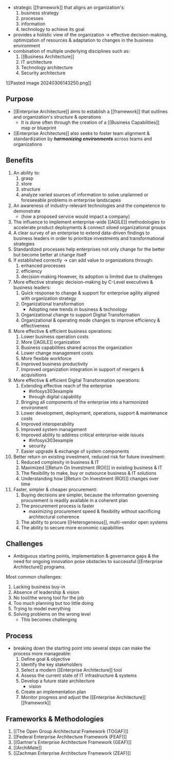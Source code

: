 - strategic [[framework]] that aligns an organization's:
	1. business strategy
	2. processes
	3. information
	4. technology
		to achieve its goal
- provides a holistic view of the organization $\rightarrow$ effective decision-making, optimization of resources & adaptation to changes in the business environment
- combination of multiple underlying disciplines such as:
	1. [[Business Architecture]]
	2. IT architecture
	3. Technology architecture
	4. Security architecture

![[Pasted image 20240306143250.png]]

## Purpose
- [[Enterprise Architecture]] aims to establish a [[framework]] that outlines and organization's structure & operations
	- It is done often through the creation of a [[Business Capabilities]] map or blueprint
- [[Enterprise Architecture]] also seeks to foster team alignment & standardization by ***harmonizing environments*** across teams and organizations

## Benefits
1. An ability to:
	1. grasp
	2. store
	3. structure
	4. analyze varied sources of information
		to solve unplanned or foreseeable problems in enterprise landscapes
2. An awareness of industry-relevant technologies and the competence to demonstrate
	- (how a proposed service would impact a company)
3. The influence to implement enterprise-wide [[AGILE]] methodologies to accelerate product deployments & connect siloed organizational groups
4. A clear survey of an enterprise to extend data-driven findings to business leaders in order to prioritize investments and transformational strategies
5. Standardized processes help enterprises not only change for the better but become better at change itself
6. If established correctly $\rightarrow$ can add value to organizations through:
	1. enhanced processes
	2. efficiency
	3. decision-making
	However, its adoption is limited due to challenges
7. More effective strategic decision-making by C-Level executives & business leaders:
	1. Quick response to change & support for enterprise agility aligned with organization strategy
	2. Organizational transformation
		- Adopting new trends in business & technology
	3. Organizational change to support Digital Transformation
	4. Organizational & operating mode changes to improve efficiency & effectiveness
8. More effective & efficient business operations:
	1. Lower business operation costs
	2. More [[AGILE]] organization
	3. Business capabilities shared across the organization
	4. Lower change management costs
	5. More flexible workforce
	6. Improved business productivity
	7. Improved organization integration in support of mergers & acquisitions
9. More effective & efficient Digital Transformation operations:
	1. Extending effective reach of the enterprise
		- #infosys303example 
		- through digital capability
	2. Bringing all components of the enterprise into a harmonized environment
	3. Lower development, deployment, operations, support & maintenance costs
	4. Improved interoperability
	5. Improved system management
	6. Improved ability to address critical enterprise-wide issues
		- #infosys303example 
		- security
	7. Easier upgrade & exchange of system components
10. Better return on existing investment, reduced risk for future investment:
	1. Reduced complexity in business & IT
	2. Maximized [[Return On Investment (ROI)]] in existing business & IT
	3. The flexibility to make, buy or outsource business & IT solutions
	4. Understanding how [[Return On Investment (ROI)]] changes over time
11. Faster, simpler & cheaper procurement:
	1. Buying decisions are simpler, because the information governing procurement is readily available in a coherent plan
	2. The procurement process is faster
		- maximizing procurement speed & flexibility without sacrificing architectural coherence
	3. The ability to procure [[Heterogeneous]], multi-vendor open systems
	4. The ability to secure more economic capabilities
## Challenges
- Ambiguous starting points, implementation & governance gaps & the need for ongoing innovation pose obstacles to successful [[Enterprise Architecture]] programs.

Most common challenges:
1. Lacking business buy-in
2. Absence of leadership & vision
3. No tool/the wrong tool for the job
4. Too much planning but too little doing
5. Trying to model everything
6. Solving problems on the wrong level
	- This becomes challenging

## Process
- breaking down the starting point into several steps can make the process more manageable:
	1. Define goal & objective
	2. Identify the key stakeholders
	3. Select a modern [[Enterprise Architecture]] tool
	4. Assess the current state of IT infrastructure & systems
	5. Develop a future state architecture
		- vision
	6. Create an implementation plan
	7. Monitor progress and adjust the [[Enterprise Architecture]] [[framework]]

## Frameworks & Methodologies
1. [[The Open Group Architectural Framework (TOGAF)]]
2. [[Federal Enterprise Architecture Framework (FEAF)]]
3. [[Gartner's Enterprise Architecture Framework (GEAF)]]
4. [[ArchiMate]]
5. [[Zachman Enterprise Architecture Framework (ZEAF)]]
